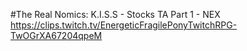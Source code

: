 #The Real Nomics: K.I.S.S - Stocks TA Part 1 - NEX
https://clips.twitch.tv/EnergeticFragilePonyTwitchRPG-TwOGrXA67204qpeM
